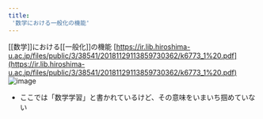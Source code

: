 ```yaml
---
title:
 '数学における一般化の機能'
---
```


[[数学]]における[[一般化]]の機能
[https://ir.lib.hiroshima-u.ac.jp/files/public/3/38541/20181129113859730362/k6773_1%20.pdf](https://ir.lib.hiroshima-u.ac.jp/files/public/3/38541/20181129113859730362/k6773_1%20.pdf)
![image](https://gyazo.com/47b6ef1a401311383f38e3865518ef9c/thumb/1000)
- ここでは「数学学習」と書かれているけど、その意味をいまいち掴めていない
